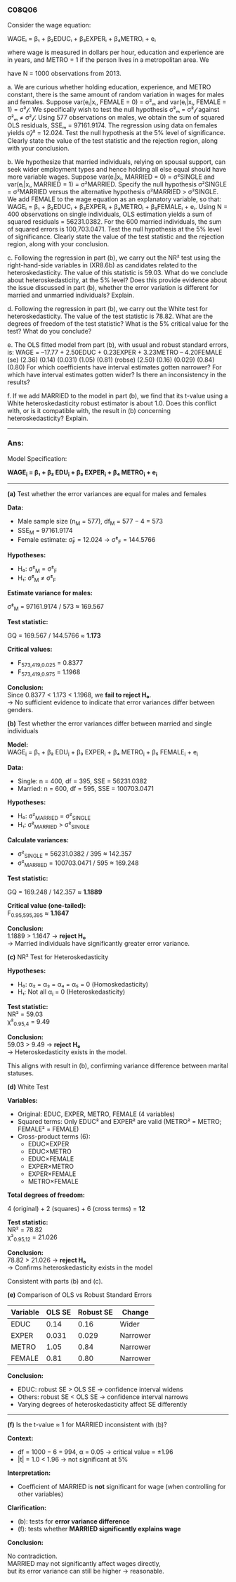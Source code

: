 ### C08Q06

Consider the wage equation:

WAGEᵢ = β₁ + β₂EDUCᵢ + β₃EXPERᵢ + β₄METROᵢ + eᵢ

where wage is measured in dollars per hour, education and experience are in years, and METRO = 1 if the person lives in a metropolitan area. We 

have N = 1000 observations from 2013.

a. We are curious whether holding education, experience, and METRO constant, there is the same amount of random variation in wages for males and 
females. Suppose var(eᵢ|xᵢ, FEMALE = 0) = σ²ₘ and var(eᵢ|xᵢ, FEMALE = 1) = σ²𝒻. We specifically wish to test the null hypothesis σ²ₘ = σ²𝒻 
against σ²ₘ ≠ σ²𝒻. Using 577 observations on males, we obtain the sum of squared OLS residuals, SSEₘ = 97161.9174. The regression using data on 
females yields σ̂𝒻² = 12.024. Test the null hypothesis at the 5% level of significance. Clearly state the value of the test statistic and the 
rejection region, along with your conclusion.

b. We hypothesize that married individuals, relying on spousal support, can seek wider employment types and hence holding all else equal should have more variable wages. Suppose var(eᵢ|xᵢ, MARRIED = 0) = σ²SINGLE and var(eᵢ|xᵢ, MARRIED = 1) = σ²MARRIED. Specify the null hypothesis σ²SINGLE = σ²MARRIED versus the alternative hypothesis σ²MARRIED > σ²SINGLE. We add FEMALE to the wage equation as an explanatory variable, so that: WAGEᵢ = β₁ + β₂EDUCᵢ + β₃EXPERᵢ + β₄METROᵢ + β₅FEMALEᵢ + eᵢ. Using N = 400 observations on single individuals, OLS estimation yields a sum of squared residuals = 56231.0382. For the 600 married individuals, the sum of squared errors is 100,703.0471. Test the null hypothesis at the 5% level of significance. Clearly state the value of the test statistic and the rejection region, along with your conclusion.

c. Following the regression in part (b), we carry out the NR² test using the right-hand-side variables in (XR8.6b) as candidates related to the heteroskedasticity. The value of this statistic is 59.03. What do we conclude about heteroskedasticity, at the 5% level? Does this provide evidence about the issue discussed in part (b), whether the error variation is different for married and unmarried individuals? Explain.

d. Following the regression in part (b), we carry out the White test for heteroskedasticity. The value of the test statistic is 78.82. What are the degrees of freedom of the test statistic? What is the 5% critical value for the test? What do you conclude?

e. The OLS fitted model from part (b), with usual and robust standard errors, is: WAGE = –17.77 + 2.50EDUC + 0.23EXPER + 3.23METRO – 4.20FEMALE (se)     (2.36)   (0.14)     (0.031)   (1.05)     (0.81) (robse)  (2.50)   (0.16)     (0.029)   (0.84)     (0.80) For which coefficients have interval estimates gotten narrower? For which have interval estimates gotten wider? Is there an inconsistency in the results?

f. If we add MARRIED to the model in part (b), we find that its t-value using a White heteroskedasticity robust estimator is about 1.0. Does this conflict with, or is it compatible with, the result in (b) concerning heteroskedasticity? Explain.


---

### Ans:

Model Specification:

**WAGE<sub>i</sub> = β₁ + β₂ EDU<sub>i</sub> + β₃ EXPER<sub>i</sub> + β₄ METRO<sub>i</sub> + e<sub>i</sub>**

---

**(a)** Test whether the error variances are equal for males and females

**Data:**

- Male sample size (n<sub>M</sub> = 577), df<sub>M</sub> = 577 − 4 = 573  
- SSE<sub>M</sub> = 97161.9174  
- Female estimate: σ̂<sub>F</sub> = 12.024 → σ̂²<sub>F</sub> = 144.5766

**Hypotheses:**

- H₀: σ̂²<sub>M</sub> = σ̂²<sub>F</sub>  
- H₁: σ̂²<sub>M</sub> ≠ σ̂²<sub>F</sub>

**Estimate variance for males:**

σ̂²<sub>M</sub> = 97161.9174 / 573 ≈ 169.567

**Test statistic:**

GQ = 169.567 / 144.5766 ≈ **1.173**

**Critical values:**

- F<sub>573,419,0.025</sub> = 0.8377  
- F<sub>573,419,0.975</sub> = 1.1968

**Conclusion:**  
Since 0.8377 < 1.173 < 1.1968, we **fail to reject H₀**.  
→ No sufficient evidence to indicate that error variances differ between genders.



**(b)** Test whether the error variances differ between married and single individuals

**Model:**  
WAGE<sub>i</sub> = β₁ + β₂ EDU<sub>i</sub> + β₃ EXPER<sub>i</sub> + β₄ METRO<sub>i</sub> + β₅ FEMALE<sub>i</sub> + e<sub>i</sub>

**Data:**

- Single: n = 400, df = 395, SSE = 56231.0382  
- Married: n = 600, df = 595, SSE = 100703.0471

**Hypotheses:**

- H₀: σ²<sub>MARRIED</sub> = σ²<sub>SINGLE</sub>  
- H₁: σ²<sub>MARRIED</sub> > σ²<sub>SINGLE</sub>

**Calculate variances:**

- σ²<sub>SINGLE</sub> = 56231.0382 / 395 ≈ 142.357  
- σ²<sub>MARRIED</sub> = 100703.0471 / 595 ≈ 169.248

**Test statistic:**

GQ = 169.248 / 142.357 ≈ **1.1889**

**Critical value (one-tailed):**  
F<sub>0.95,595,395</sub> ≈ **1.1647**

**Conclusion:**  
1.1889 > 1.1647 → **reject H₀**  
→ Married individuals have significantly greater error variance.



**(c)** NR² Test for Heteroskedasticity

**Hypotheses:**

- H₀: α₂ = α₃ = α₄ = α₅ = 0 (Homoskedasticity)  
- H₁: Not all α<sub>i</sub> = 0 (Heteroskedasticity)

**Test statistic:**  
NR² = 59.03  
χ²<sub>0.95,4</sub> = 9.49

**Conclusion:**  
59.03 > 9.49 → **reject H₀**  
→ Heteroskedasticity exists in the model.

This aligns with result in (b), confirming variance difference between marital statuses.



**(d)** White Test

**Variables:**

- Original: EDUC, EXPER, METRO, FEMALE (4 variables)  
- Squared terms: Only EDUC² and EXPER² are valid (METRO² = METRO; FEMALE² = FEMALE)  
- Cross-product terms (6):  
  - EDUC×EXPER  
  - EDUC×METRO  
  - EDUC×FEMALE  
  - EXPER×METRO  
  - EXPER×FEMALE  
  - METRO×FEMALE

**Total degrees of freedom:**

4 (original) + 2 (squares) + 6 (cross terms) = **12**

**Test statistic:**  
NR² = 78.82  
χ²<sub>0.95,12</sub> = 21.026

**Conclusion:**  
78.82 > 21.026 → **reject H₀**  
→ Confirms heteroskedasticity exists in the model

Consistent with parts (b) and (c).



**(e)** Comparison of OLS vs Robust Standard Errors

| Variable | OLS SE | Robust SE | Change    |
|----------|--------|-----------|-----------|
| EDUC     | 0.14   | 0.16      | Wider     |
| EXPER    | 0.031  | 0.029     | Narrower  |
| METRO    | 1.05   | 0.84      | Narrower  |
| FEMALE   | 0.81   | 0.80      | Narrower  |

**Conclusion:**

- EDUC: robust SE > OLS SE → confidence interval widens  
- Others: robust SE < OLS SE → confidence interval narrows  
- Varying degrees of heteroskedasticity affect SE differently

---

**(f)** Is the t-value ≈ 1 for MARRIED inconsistent with (b)?

**Context:**

- df = 1000 − 6 = 994, α = 0.05 → critical value = ±1.96  
- |t| = 1.0 < 1.96 → not significant at 5%

**Interpretation:**

- Coefficient of MARRIED is **not** significant for wage (when controlling for other variables)

**Clarification:**

- (b): tests for **error variance difference**  
- (f): tests whether **MARRIED significantly explains wage**

**Conclusion:**

No contradiction.  
MARRIED may not significantly affect wages directly,  
but its error variance can still be higher → reasonable.







